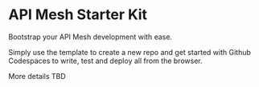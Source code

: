 # API Mesh Starter Kit

Bootstrap your API Mesh development with ease.

Simply use the template to create a new repo and get started with Github Codespaces to write, test and deploy all from the browser.

More details TBD
